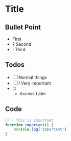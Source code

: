 # Title

## Bullet Point

* First
* ? Second
* ! Third

## Todos

* [ ] Normal things
* [ ] ! Very important
* [ ] * Access Later


## Code

``` ts
// ! This is important
function important() {
    console.log('important')
}
```
